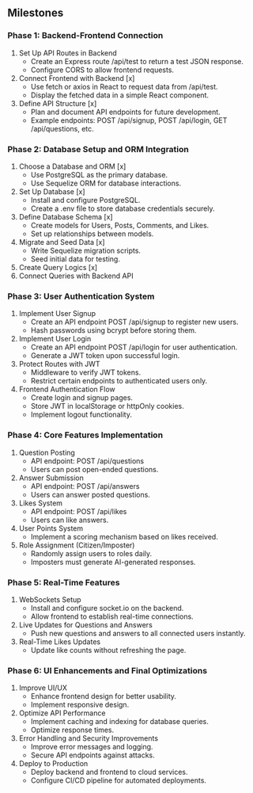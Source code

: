 
## Milestones

### Phase 1: Backend-Frontend Connection
1. Set Up API Routes in Backend
	- Create an Express route /api/test to return a test JSON response.
	- Configure CORS to allow frontend requests.
2. Connect Frontend with Backend [x]
    - Use fetch or axios in React to request data from /api/test.
	- Display the fetched data in a simple React component.
3. Define API Structure [x]
	- Plan and document API endpoints for future development.
	- Example endpoints: POST /api/signup, POST /api/login, GET /api/questions, etc.

### Phase 2: Database Setup and ORM Integration
1. Choose a Database and ORM [x]
	- Use PostgreSQL as the primary database.
	- Use Sequelize ORM for database interactions.
2. Set Up Database [x]
    - Install and configure PostgreSQL.
	- Create a .env file to store database credentials securely.
3. Define Database Schema [x]
	- Create models for Users, Posts, Comments, and Likes.
	- Set up relationships between models.
4. Migrate and Seed Data [x]
	- Write Sequelize migration scripts.
	- Seed initial data for testing.
5. Create Query Logics [x]
6. Connect Queries with Backend API

### Phase 3: User Authentication System
1. Implement User Signup
	- Create an API endpoint POST /api/signup to register new users.
	- Hash passwords using bcrypt before storing them.
2. Implement User Login
	- Create an API endpoint POST /api/login for user authentication.
	- Generate a JWT token upon successful login.
3. Protect Routes with JWT
	- Middleware to verify JWT tokens.
	- Restrict certain endpoints to authenticated users only.
4. Frontend Authentication Flow
	- Create login and signup pages.
	- Store JWT in localStorage or httpOnly cookies.
	- Implement logout functionality.

### Phase 4: Core Features Implementation
1. Question Posting
	- API endpoint: POST /api/questions
	- Users can post open-ended questions.
2. Answer Submission
	- API endpoint: POST /api/answers
	- Users can answer posted questions.
3. Likes System
	- API endpoint: POST /api/likes
	- Users can like answers.
4. User Points System
	- Implement a scoring mechanism based on likes received.
5. Role Assignment (Citizen/Imposter)
	- Randomly assign users to roles daily.
	- Imposters must generate AI-generated responses.

### Phase 5: Real-Time Features
1. WebSockets Setup
	- Install and configure socket.io on the backend.
	- Allow frontend to establish real-time connections.
2. Live Updates for Questions and Answers
	- Push new questions and answers to all connected users instantly.
3. Real-Time Likes Updates
	- Update like counts without refreshing the page.

### Phase 6: UI Enhancements and Final Optimizations
1. Improve UI/UX
	- Enhance frontend design for better usability.
	- Implement responsive design.
2. Optimize API Performance
	- Implement caching and indexing for database queries.
	- Optimize response times.
3. Error Handling and Security Improvements
	- Improve error messages and logging.
	- Secure API endpoints against attacks.
4. Deploy to Production
	- Deploy backend and frontend to cloud services.
	- Configure CI/CD pipeline for automated deployments.